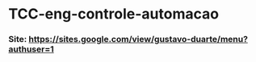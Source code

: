 # TCC-eng-controle-automacao

### Site: https://sites.google.com/view/gustavo-duarte/menu?authuser=1
